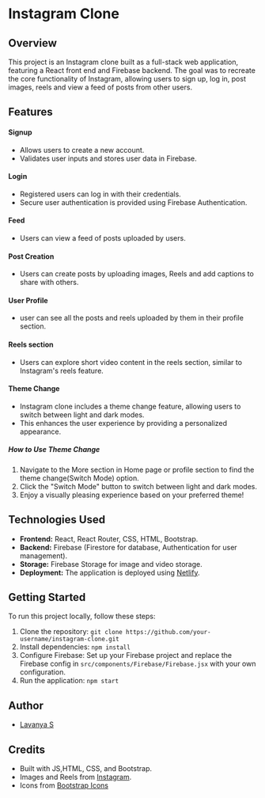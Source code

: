 # Instagram Clone

## Overview
This project is an Instagram clone built as a full-stack web application, featuring a React front end and Firebase backend. The goal was to recreate the core functionality of Instagram, allowing users to sign up, log in, post images, reels and view a feed of posts from other users.

## Features

#### Signup
 - Allows users to create a new account.
 - Validates user inputs and stores user data in Firebase.

#### Login
- Registered users can log in with their credentials.
- Secure user authentication is provided using Firebase Authentication.

#### Feed 
- Users can view a feed of posts uploaded by users.

#### Post Creation
- Users can create posts by uploading images, Reels and add captions to share with others.

#### User Profile
- user can see all the posts and reels uploaded by them in their profile section.

#### Reels section
- Users can explore short video content in the reels section, similar to Instagram's reels feature.

#### Theme Change
- Instagram clone includes a theme change feature, allowing users to switch between light and dark modes.
- This enhances the user experience by providing a personalized appearance.
  
##### How to Use Theme Change
1. Navigate to the More section in Home page or profile section to find the theme change(Switch Mode) option.
2. Click the "Switch Mode" button to switch between light and dark modes.
3. Enjoy a visually pleasing experience based on your preferred theme!
   


## Technologies Used

- **Frontend:** React, React Router, CSS, HTML, Bootstrap.
- **Backend:** Firebase (Firestore for database, Authentication for user management).
- **Storage:** Firebase Storage for image and video storage.
- **Deployment:** The application is deployed using [Netlify](https://insta-clone-react1.netlify.app/).

## Getting Started

To run this project locally, follow these steps:

1. Clone the repository: `git clone https://github.com/your-username/instagram-clone.git`
2. Install dependencies: `npm install`
3. Configure Firebase: Set up your Firebase project and replace the Firebase config in `src/components/Firebase/Firebase.jsx` with your own configuration.
4. Run the application: `npm start`
   
 ## Author
- [Lavanya S](https://github.com/Lavanya-Sathya)
  
## Credits

- Built with JS,HTML, CSS, and Bootstrap.
- Images and Reels from [Instagram](https://www.instagram.com/).
- Icons from [Bootstrap Icons](https://icons.getbootstrap.com/)
